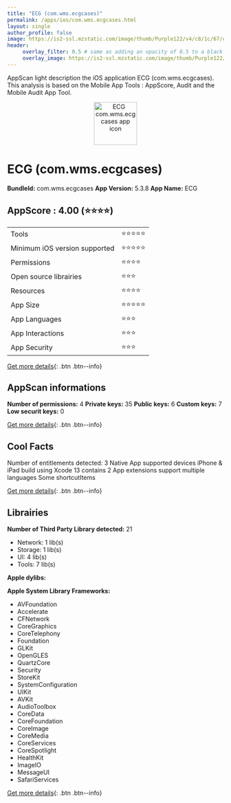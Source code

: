 ```yaml
---
title: "ECG (com.wms.ecgcases)"
permalink: /apps/ios/com.wms.ecgcases.html
layout: single
author_profile: false
image: https://is2-ssl.mzstatic.com/image/thumb/Purple122/v4/c8/1c/67/c81c67f4-c9bf-4cd0-67ec-af12ae77c62d/AppIcon-1x_U007emarketing-0-10-0-sRGB-85-220.png/512x512bb.jpg
header: 
     overlay_filter: 0.5 # same as adding an opacity of 0.5 to a black background
     overlay_image: https://is2-ssl.mzstatic.com/image/thumb/Purple122/v4/c8/1c/67/c81c67f4-c9bf-4cd0-67ec-af12ae77c62d/AppIcon-1x_U007emarketing-0-10-0-sRGB-85-220.png/512x512bb.jpg
---
```

AppScan light description the iOS application ECG (com.wms.ecgcases). This analysis is based on the Mobile App Tools : AppScore, Audit and the Mobile Audit App Tool.

  
  
<div style="text-align: center;"><img src="https://is2-ssl.mzstatic.com/image/thumb/Purple122/v4/c8/1c/67/c81c67f4-c9bf-4cd0-67ec-af12ae77c62d/AppIcon-1x_U007emarketing-0-10-0-sRGB-85-220.png/512x512bb.jpg" width="100" height="100" alt="ECG com.wms.ecgcases app icon"></div>  
  
# ECG (com.wms.ecgcases)

**BundleId:** com.wms.ecgcases
**App Version:** 5.3.8
**App Name:** ECG


## AppScore : 4.00 (⭐️⭐️⭐️⭐️) 

<table>
<tr><td> Tools </td><td> ⭐️⭐️⭐️⭐️⭐️ </td></tr>
<tr><td> Minimum iOS version supported </td><td> ⭐️⭐️⭐️⭐️⭐️ </td></tr>
<tr><td> Permissions </td><td> ⭐️⭐️⭐️⭐️ </td></tr>
<tr><td> Open source librairies </td><td> ⭐️⭐️⭐️ </td></tr>
<tr><td> Resources </td><td> ⭐️⭐️⭐️⭐️ </td></tr>
<tr><td> App Size </td><td> ⭐️⭐️⭐️⭐️⭐️ </td></tr>
<tr><td> App Languages </td><td> ⭐️⭐️⭐️ </td></tr>
<tr><td> App Interactions </td><td> ⭐️⭐️⭐️ </td></tr>
<tr><td> App Security </td><td> ⭐️⭐️⭐️ </td></tr>
</table>

[Get more details](/pricing.html){: .btn .btn--info}  
  
## AppScan informations 

**Number of permissions:** 4
**Private keys:** 35
**Public keys:** 6
**Custom keys:** 7
**Low securit keys:** 0
  
[Get more details](/pricing.html){: .btn .btn--info}

## Cool Facts

Number of entitlements detected: 3
Native App
supported devices iPhone & iPad
build using Xcode 13
contains 2 App extensions
support multiple languages
Some shortcutItems 
  
[Get more details](/pricing.html){: .btn .btn--info}

## Librairies 
**Number of Third Party Library detected:** 21
- Network: 1 lib(s)
- Storage: 1 lib(s)
- UI: 4 lib(s)
- Tools: 7 lib(s)

**Apple dylibs:**


**Apple System Library Frameworks:**
- AVFoundation
- Accelerate
- CFNetwork
- CoreGraphics
- CoreTelephony
- Foundation
- GLKit
- OpenGLES
- QuartzCore
- Security
- StoreKit
- SystemConfiguration
- UIKit
- AVKit
- AudioToolbox
- CoreData
- CoreFoundation
- CoreImage
- CoreMedia
- CoreServices
- CoreSpotlight
- HealthKit
- ImageIO
- MessageUI
- SafariServices


  
[Get more details](/pricing.html){: .btn .btn--info}

